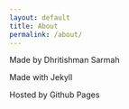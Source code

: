 ```yaml
---
layout: default
title: About
permalink: /about/
---
```


Made by Dhritishman Sarmah

Made with Jekyll

Hosted by Github Pages